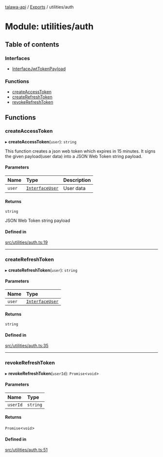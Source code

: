 [talawa-api](../README.md) / [Exports](../modules.md) / utilities/auth

# Module: utilities/auth

## Table of contents

### Interfaces

- [InterfaceJwtTokenPayload](../interfaces/utilities_auth.InterfaceJwtTokenPayload.md)

### Functions

- [createAccessToken](utilities_auth.md#createaccesstoken)
- [createRefreshToken](utilities_auth.md#createrefreshtoken)
- [revokeRefreshToken](utilities_auth.md#revokerefreshtoken)

## Functions

### createAccessToken

▸ **createAccessToken**(`user`): `string`

This function creates a json web token which expires in 15 minutes.
It signs the given payload(user data) into a JSON Web Token string payload.

#### Parameters

| Name | Type | Description |
| :------ | :------ | :------ |
| `user` | [`InterfaceUser`](../interfaces/models_User.InterfaceUser.md) | User data |

#### Returns

`string`

JSON Web Token string payload

#### Defined in

[src/utilities/auth.ts:19](https://github.com/PalisadoesFoundation/talawa-api/blob/7fc03c3/src/utilities/auth.ts#L19)

___

### createRefreshToken

▸ **createRefreshToken**(`user`): `string`

#### Parameters

| Name | Type |
| :------ | :------ |
| `user` | [`InterfaceUser`](../interfaces/models_User.InterfaceUser.md) |

#### Returns

`string`

#### Defined in

[src/utilities/auth.ts:35](https://github.com/PalisadoesFoundation/talawa-api/blob/7fc03c3/src/utilities/auth.ts#L35)

___

### revokeRefreshToken

▸ **revokeRefreshToken**(`userId`): `Promise`\<`void`\>

#### Parameters

| Name | Type |
| :------ | :------ |
| `userId` | `string` |

#### Returns

`Promise`\<`void`\>

#### Defined in

[src/utilities/auth.ts:51](https://github.com/PalisadoesFoundation/talawa-api/blob/7fc03c3/src/utilities/auth.ts#L51)
